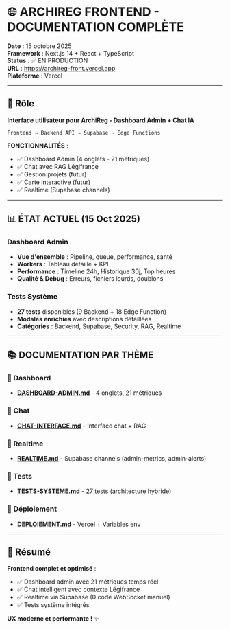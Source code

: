 # 🌐 ARCHIREG FRONTEND - DOCUMENTATION COMPLÈTE

**Date** : 15 octobre 2025  
**Framework** : Next.js 14 + React + TypeScript  
**Status** : ✅ EN PRODUCTION  
**URL** : https://archireg-front.vercel.app  
**Plateforme** : Vercel

---

## 🎯 Rôle

**Interface utilisateur pour ArchiReg - Dashboard Admin + Chat IA**

```
Frontend → Backend API → Supabase → Edge Functions
```

**FONCTIONNALITÉS** :
- ✅ Dashboard Admin (4 onglets - 21 métriques)
- ✅ Chat avec RAG Légifrance
- ✅ Gestion projets (futur)
- ✅ Carte interactive (futur)
- ✅ Realtime (Supabase channels)

---

## 📊 ÉTAT ACTUEL (15 Oct 2025)

### Dashboard Admin
- **Vue d'ensemble** : Pipeline, queue, performance, santé
- **Workers** : Tableau détaillé + KPI
- **Performance** : Timeline 24h, Historique 30j, Top heures
- **Qualité & Debug** : Erreurs, fichiers lourds, doublons

### Tests Système
- **27 tests** disponibles (9 Backend + 18 Edge Function)
- **Modales enrichies** avec descriptions détaillées
- **Catégories** : Backend, Supabase, Security, RAG, Realtime

---

## 📚 DOCUMENTATION PAR THÈME

### **🎨 Dashboard**
- [**DASHBOARD-ADMIN.md**](./DASHBOARD-ADMIN.md) - 4 onglets, 21 métriques

### **💬 Chat**
- [**CHAT-INTERFACE.md**](./CHAT-INTERFACE.md) - Interface chat + RAG

### **🔌 Realtime**
- [**REALTIME.md**](./REALTIME.md) - Supabase channels (admin-metrics, admin-alerts)

### **🧪 Tests**
- [**TESTS-SYSTEME.md**](./TESTS-SYSTEME.md) - 27 tests (architecture hybride)

### **🚀 Déploiement**
- [**DEPLOIEMENT.md**](./DEPLOIEMENT.md) - Vercel + Variables env

---

## 🎉 Résumé

**Frontend complet et optimisé** :
- ✅ Dashboard admin avec 21 métriques temps réel
- ✅ Chat intelligent avec contexte Légifrance
- ✅ Realtime via Supabase (0 code WebSocket manuel)
- ✅ Tests système intégrés

**UX moderne et performante !** ✨

